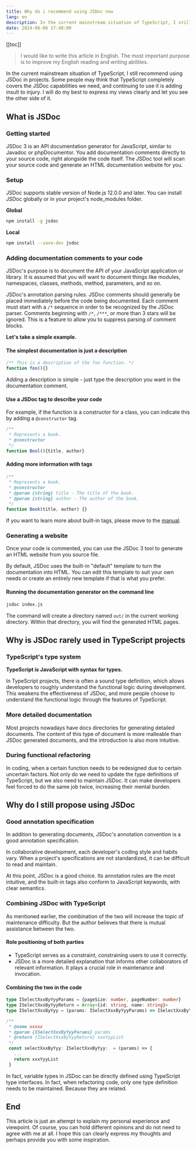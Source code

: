 ```yaml
---
title: Why do i recommend using JSDoc now
lang: en
description: In the current mainstream situation of TypeScript, I still recommend using JSDoc in projects. 
date: 2024-06-06 17:48:00
---
```


[[toc]]

> I would like to write this article in English. The most important purpose is to improve my English reading and  writing abilities.

In the current mainstream situation of TypeScript, I still recommend using JSDoc in projects. Some people may think that TypeScript completely covers the JSDoc capabilities we need, and continuing to use it is adding insult to injury. I will do my best to express my views clearly and let you see the other side of it.

## What is JSDoc

### Getting started

JSDoc 3 is an API documentation generator for JavaScript, similar to Javadoc or phpDocumentor. You add documentation comments directly to your source code, right alongside the code itself. The JSDoc tool will scan your source code and generate an HTML documentation website for you.

### Setup

JSDoc supports stable version of Node.js 12.0.0 and later. You can install JSDoc globally or in your project's node_modules folder.

**Global**

```zsh
npm install -g jsdoc
```

**Local**

```zsh
npm install --save-dev jsdoc
```

### Adding documentation comments to your code

JSDoc's purpose is to document the API of your JavaScript application or library. It is assumed that you will want to document things like modules, namespaces, classes, methods, method, parameters, and so on.

JSDoc's annotation parsing rules. JSDoc comments should generally be placed immediately before the code being documented. Each comment must start with a `/*` sequence in order to be recognized by the JSDoc parser. Comments beginning with `/*`, `/***`, or more than 3 stars will be ignored. This is a feature to allow you to suppress parsing of comment blocks.

**Let's take a simple example.**

#### The simplest documentation is just a description

```ts
/** This is a description of the foo function. */
function foo(){}
```

Adding a description is simple - just type the description you want in the documentation comment.

#### Use a JSDoc tag to describe your code 

For example, if the function is a constructor for a class, you can indicate this by adding a `@constructor` tag.

```ts
/**
 * Represents a book.
 * @constructor
 */
function Bool(){title, author}
```

#### Adding more information with tags

```ts
/**
 * Represents a book.
 * @constructor
 * @param {string} title - The title of the book.
 * @param {string} author - The author of the book.
 */
function Book(title, author) {}
```

If you want to learn more about built-in tags, please move to the [manual](https://jsdoc.app/#block-tags).

### Generating a website

Once your code is commented, you can use the JSDoc 3 tool to generate an HTML website from you source file.

By default, JSDoc uses the built-in "default" template to turn the documentation into HTML. You can edit this template to suit your own needs or create an entirely new template if that is what you prefer.

#### Running the documentation generator on the command line

```zsh
jsdoc index.js
```

The command will create a directory named `out/` in the current working directory. Within that directory, you will find the generated HTML pages.

## Why is JSDoc rarely used in TypeScript projects

### TypeScript's type system

**TypeScript is JavaScript with syntax for types.**

In TypeScript projects, there is often a sound type definition, which allows developers to roughly understand the functional logic during development. This weakens the effectiveness of JSDoc, and more people choose to understand the functional logic through the features of TypeScript.

### More detailed documentation

Most projects nowadays have docs directories for generating detailed documents. The content of this type of document is more malleable than JSDoc generated documents, and the introduction is also more intuitive.

### During functional refactoring

In coding, when a certain function needs to be redesigned due to certain uncertain factors. Not only do we need to update the type definitions of TypeScript, but we also need to maintain JSDoc. It can make developers feel forced to do the same job twice, increasing their mental burden.

## Why do I still propose using JSDoc

### Good annotation specification

In addition to generating documents, JSDoc's annotation convention is a good annotation specification.

In collaborative development, each developer's coding style and habits vary. When a project's specifications are not standardized, it can be difficult to read and maintain.

At this point, JSDoc is a good choice. Its annotation rules are the most intuitive, and the built-in tags also conform to JavaScript keywords, with clear semantics.

### Combining JSDoc with TypeScript

As mentioned earlier, the combination of the two will increase the topic of maintenance difficulty. But the author believes that there is mutual assistance between the two.

#### Role positioning of both parties

- TypeScript serves as a constraint, constraining users to use it correctly.
- JSDoc is a more detailed explanation that informs other collaborators of relevant information. It plays a crucial role in maintenance and invocation.

#### Combining the two in the code

```ts
type ISelectXxxByYyyParams = {pageSize: number, pageNumber: number}
type ISelectXxxByYyyReturn = Array<{id: string, name: string}>
type ISelectXxxByYyy = (params: ISelectXxxByYyyParams) => ISelectXxxByYyyReturn

/**
 * @name xxxxx
 * @param {ISelectXxxByYyyParams} params
 * @return {ISelectXxxByYyyReturn} xxxYyyList
 */
 const selectXxxByYyy: ISelectXxxByYyy:  = (params) => {
   ...
   return xxxYyyList
 }
```

In fact, variable types in JSDoc can be directly defined using TypeScript type interfaces. In fact, when refactoring code, only one type definition needs to be maintained. Because they are related.

## End

This article is just an attempt to explain my personal experience and viewpoint. Of course, you can hold different opinions and do not need to agree with me at all. I hope this can clearly express my thoughts and perhaps provide you with some inspiration.
